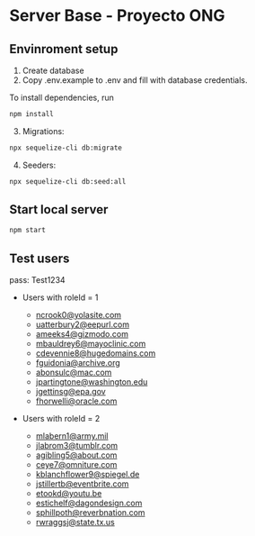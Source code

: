 # Server Base - Proyecto ONG


## Envinroment setup

1) Create database
2) Copy .env.example to .env and fill with database credentials.

To install dependencies, run
``` bash
npm install
```

3) Migrations:
``` bash
npx sequelize-cli db:migrate
```

4) Seeders:
``` bash
npx sequelize-cli db:seed:all
```

## Start local server

``` bash
npm start
```

## Test users

pass: Test1234

- Users with roleId = 1

    - ncrook0@yolasite.com
    - uatterbury2@eepurl.com
    - ameeks4@gizmodo.com
    - mbauldrey6@mayoclinic.com
    - cdevennie8@hugedomains.com
    - fguidonia@archive.org
    - abonsulc@mac.com
    - jpartingtone@washington.edu
    - jgettinsg@epa.gov
    - fhorwelli@oracle.com

- Users with roleId = 2

    - mlabern1@army.mil
    - jlabrom3@tumblr.com
    - agibling5@about.com
    - ceye7@omniture.com
    - kblanchflower9@spiegel.de
    - jstillertb@eventbrite.com
    - etookd@youtu.be
    - estichelf@dagondesign.com
    - sphillpoth@reverbnation.com
    - rwraggsj@state.tx.us
